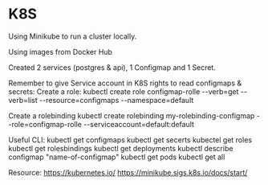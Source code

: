 # K8S

Using Minikube to run a cluster locally.

Using images from Docker Hub

Created 2 services (postgres & api), 1 Configmap and 1 Secret. 

Remember to give Service account in K8S rights to read configmaps & secrets:
Create a role: 
kubectl create role configmap-rolle --verb=get --verb=list --resource=configmaps --namespace=default

Create a rolebinding
kubectl create rolebinding my-rolebinding-configmap --role=configmap-rolle --serviceaccount=default:default

Useful CLI:
kubectl get configmaps
kubectl get secerts
kubectel get roles
kubectl get rolesbindings
kubectl get deployments
kubectl describe configmap "name-of-configmap"
kubectl get pods
kubectl get all


Resource: 
https://kubernetes.io/
https://minikube.sigs.k8s.io/docs/start/
